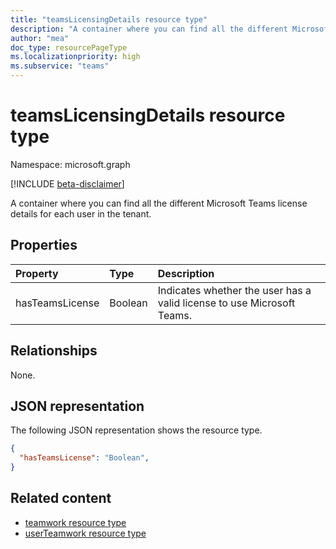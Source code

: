 ```yaml
---
title: "teamsLicensingDetails resource type"
description: "A container where you can find all the different Microsoft Teams license details for each user in the tenant."
author: "mea"
doc_type: resourcePageType
ms.localizationpriority: high
ms.subservice: "teams"
---
```


# teamsLicensingDetails resource type

Namespace: microsoft.graph

[!INCLUDE [beta-disclaimer](../../includes/beta-disclaimer.md)]

A container where you can find all the different Microsoft Teams license details for each user in the tenant.

## Properties

| Property | Type | Description |
|:---------------|:--------|:----------|
|hasTeamsLicense|Boolean|Indicates whether the user has a valid license to use Microsoft Teams.|

## Relationships

None.

## JSON representation

The following JSON representation shows the resource type.

<!-- {
  "blockType": "resource",
  "@odata.type": "microsoft.graph.teamsLicensingDetails",
  "baseType": "microsoft.graph.entity"
}-->

```json
{
  "hasTeamsLicense": "Boolean",
}

```

<!-- uuid: 8fcb5dbc-d5aa-4681-8e31-b001d5168d79
2015-10-25 14:57:30 UTC -->
<!--
{
  "type": "#page.annotation",
  "description": "teamslicensingdetails resource",
  "keywords": "",
  "section": "documentation",
  "tocPath": "",
  "suppressions": []
}
-->

## Related content

- [teamwork resource type](teamwork.md)
- [userTeamwork resource type](userteamwork.md)
